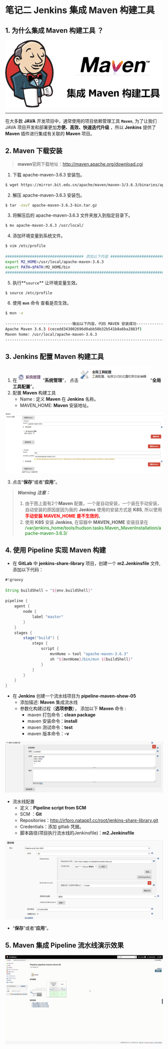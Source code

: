 # 笔记二 Jenkins 集成 Maven 构建工具



## 1. 为什么集成 Maven 构建工具 ？

<img src="../../../../statics/images/jenkins/integration/jenkins_integration_maven.png" style="zoom:100%;" />

****

在大多数 **JAVA** 开发项目中，通常使用的项目依赖管理工具 **`Maven`**, 为了让我们 JAVA 项目开发和部署更加**方便、高效、快速迭代升级** ，所以 **Jenkins** 提供了 **Maven** 插件进行集成有关联的 **Maven** 项目。



## 2. Maven 下载安装

> **maven**官网下载地址：http://maven.apache.org/download.cgi

1. 下载 apache-maven-3.6.3 安装包。

```bash
$ wget https://mirror.bit.edu.cn/apache/maven/maven-3/3.6.3/binaries/apache-maven-3.6.3-bin.tar.gz
```

2. 解压 apache-maven-3.6.3 安装包。

```bash
$ tar -zxvf apache-maven-3.6.3-bin.tar.gz
```

3. 将解压后的 apache-maven-3.6.3 文件夹放入到指定目录下。

```bash
$ mv apache-maven-3.6.3 /usr/local/
```

4. 添加环境变量到系统文件。

```bash
$ vim /etc/profile

################################### 添加以下内容 ################################################
export M2_HOME=/usr/local/apache-maven-3.6.3
export PATH=$PATH:M2_HOME/bin
###############################################################################################
```

5. 执行**`source`** 让环境变量生效。

```bash
$ source /etc/profile
```

6.  使用 **`mvn`** 命令 查看是否生效。

```bash
$ mvn -v 

------------------------------输出以下内容，代码 MAVEN 安装成功------------------------------------
Apache Maven 3.6.3 (cecedd343002696d0abb50b32b541b8a6ba2883f)
Maven home: /usr/local/apache-maven-3.6.3
-----------------------------------------------------------------------------------------------
```



## 3. Jenkins 配置 Maven 构建工具

1. 在<img src="../../../../statics/images/jenkins/integration/jenkins_system_button.png" style="zoom:100%;" />“**系统管理**"， 点击<img src="../../../../statics/images/jenkins/integration/jenkins_system_global_config_button.png" style="zoom:80%;" />“**全局工具配置**”。
2. 配置 **Maven** 构建工具
   - Name : 定义 **Maven** 在 **Jenkins** 名称。
   - MAVEN_HOME: **Maven** 安装地址。

<img src="../../../../statics/images/jenkins/integration/jenkins_global_mvn_config.png" style="zoom:100%;" />



3. 点击“**保存**”或者“**应用**”。

>***Warning 注意：***
>
>1. 由于图上面有2个**Maven** 配置，一个是自动安装，一个装在手动安装，自动安装的原因是因为我的 **Jenkins** 使用的安装方式是 **K8S**, 所以使用<font color="red"><b>手动安装 MAVEN_HOME 是不生效的</b></font>。
>2. 使用 **K8S** 安装 **Jenkins**,  在容器中 **MAVEN_HOME** 安装目录在 <font color="green">/var/jenkins_home/tools/hudson.tasks.Maven_MavenInstallation/apache-maven-3.6.3/</font>



## 4. 使用 Pipeline 实现 Maven 构建 

- 在 **GitLab** 中 **jenkins-share-library** 项目，创建一个 **m2.Jenkinsfile** 文件, 添加以下代码：

```groovy
#!groovy

String buildShell = "${env.buildShell}"

pipeline {
    agent { 
        node { 
            label "master"
        } 
    }
    stages {
        stage("build") {
            steps {
                script {
                    mvnHome = tool "apache-maven-3.6.3"
                    sh "${mvnHome}/bin/mvn ${buildShell}"
                }
            }
        }
    }
}
```



- 在 **Jenkins** 创建一个流水线项目为 **pipeline-maven-show-05**
  - 添加描述:  **Maven** 集成流水线
  - 参数化构建过程（**选项参数**）， 添加以下 **Maven** 命令 :
    - maven 打包命令：**clean package**
    - maven 安装命令：**install**
    - maven 测试命令：**test**
    - maven 版本命令：**-v**

<img src="../../../../statics/images/jenkins/integration/jenkins_env_paramter_process.png" style="zoom:200%;" />



- 流水线配置
  - 定义：**Pipeline script from SCM**
  - SCM ：**Git**
  - Repositories：http://irfpro.natapp1.cc/root/jenkins-share-library.git
  - Credentials：添加 gitlab 凭据。
  - 脚本路径(项目执行流水线的Jenkinsfile)：**m2.Jenkinsfile**

<img src="../../../../statics/images/jenkins/integration/jenkins_pipeline_project_config.png" style="zoom:200%;" />



- “**保存**”或者“**应用**”。



## 5. Maven 集成 Pipeline 流水线演示效果

<img src="../../../../statics/images/jenkins/integration/jenkins_integration_maven_show.gif" style="zoom:100%;" />